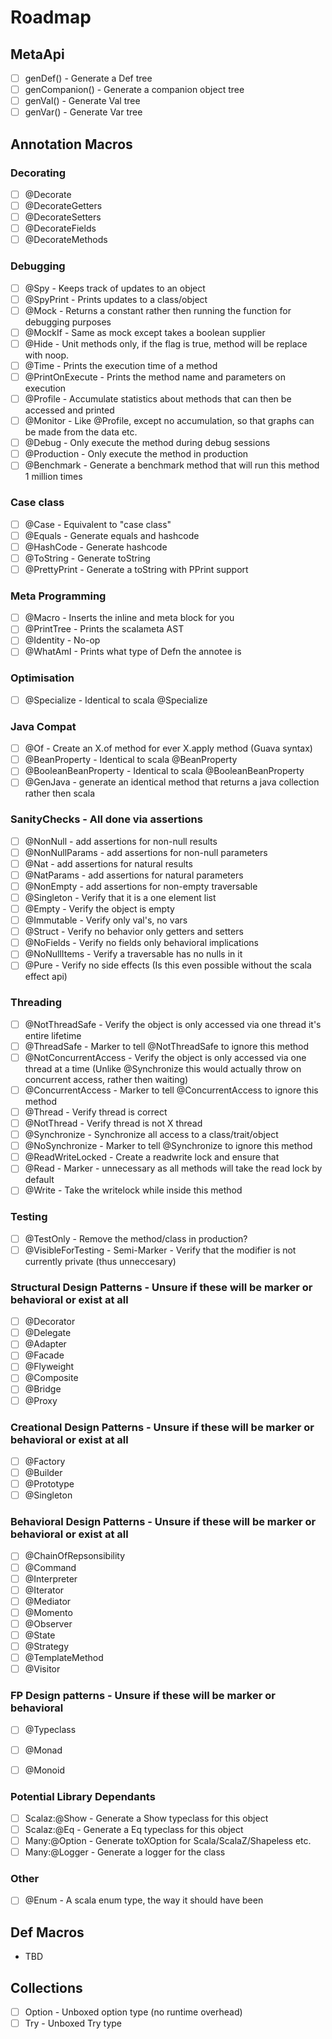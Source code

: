 # Roadmap

## MetaApi

- [ ] genDef() - Generate a Def tree
- [ ] genCompanion() - Generate a companion object tree
- [ ] genVal() - Generate Val tree
- [ ] genVar() - Generate Var tree

## Annotation Macros

### Decorating
- [ ] @Decorate
- [ ] @DecorateGetters
- [ ] @DecorateSetters
- [ ] @DecorateFields
- [ ] @DecorateMethods

### Debugging
- [ ] @Spy - Keeps track of updates to an object
- [ ] @SpyPrint - Prints updates to a class/object
- [ ] @Mock - Returns a constant rather then running the function for debugging purposes
- [ ] @MockIf - Same as mock except takes a boolean supplier
- [ ] @Hide - Unit methods only, if the flag is true, method will be replace with noop.
- [ ] @Time - Prints the execution time of a method
- [ ] @PrintOnExecute - Prints the method name and parameters on execution
- [ ] @Profile - Accumulate statistics about methods that can then be accessed and printed
- [ ] @Monitor - Like @Profile, except no accumulation, so that graphs can be made from the data etc.
- [ ] @Debug - Only execute the method during debug sessions
- [ ] @Production - Only execute the method in production
- [ ] @Benchmark - Generate a benchmark method that will run this method 1 million times

### Case class
- [ ] @Case - Equivalent to "case class"
- [ ] @Equals - Generate equals and hashcode
- [ ] @HashCode - Generate hashcode
- [ ] @ToString - Generate toString
- [ ] @PrettyPrint - Generate a toString with PPrint support

### Meta Programming
- [ ] @Macro - Inserts the inline and meta block for you
- [ ] @PrintTree - Prints the scalameta AST
- [ ] @Identity - No-op
- [ ] @WhatAmI - Prints what type of Defn the annotee is

### Optimisation
- [ ] @Specialize - Identical to scala @Specialize

### Java Compat
- [ ] @Of - Create an X.of method for ever X.apply method (Guava syntax)
- [ ] @BeanProperty - Identical to scala @BeanProperty
- [ ] @BooleanBeanProperty - Identical to scala @BooleanBeanProperty
- [ ] @GenJava - generate an identical method that returns a java collection rather then scala

### SanityChecks - All done via assertions
- [ ] @NonNull - add assertions for non-null results
- [ ] @NonNullParams - add assertions for non-null parameters
- [ ] @Nat - add assertions for natural results
- [ ] @NatParams - add assertions for natural parameters
- [ ] @NonEmpty - add assertions for non-empty traversable
- [ ] @Singleton - Verify that it is a one element list
- [ ] @Empty - Verify the object is empty
- [ ] @Immutable - Verify only val's, no vars
- [ ] @Struct - Verify no behavior only getters and setters
- [ ] @NoFields - Verify no fields only behavioral implications
- [ ] @NoNullItems - Verify a traversable has no nulls in it
- [ ] @Pure - Verify no side effects (Is this even possible without the scala effect api)

### Threading
- [ ] @NotThreadSafe - Verify the object is only accessed via one thread it's entire lifetime
- [ ] @ThreadSafe - Marker to tell @NotThreadSafe to ignore this method
- [ ] @NotConcurrentAccess - Verify the object is only accessed via one thread at a time (Unlike @Synchronize this would actually throw on concurrent access, rather then waiting)
- [ ] @ConcurrentAccess - Marker to tell @ConcurrentAccess to ignore this method
- [ ] @Thread - Verify thread is correct
- [ ] @NotThread - Verify thread is not X thread
- [ ] @Synchronize - Synchronize all access to a class/trait/object
- [ ] @NoSynchronize - Marker to tell @Synchronize to ignore this method
- [ ] @ReadWriteLocked - Create a readwrite lock and ensure that
- [ ] @Read - Marker - unnecessary as all methods will take the read lock by default
- [ ] @Write - Take the writelock while inside this method

### Testing
- [ ] @TestOnly - Remove the method/class in production?
- [ ] @VisibleForTesting - Semi-Marker - Verify that the modifier is not currently private (thus unneccesary)

### Structural Design Patterns - Unsure if these will be marker or behavioral or exist at all
- [ ] @Decorator
- [ ] @Delegate
- [ ] @Adapter
- [ ] @Facade
- [ ] @Flyweight
- [ ] @Composite
- [ ] @Bridge
- [ ] @Proxy

### Creational Design Patterns - Unsure if these will be marker or behavioral or exist at all
- [ ] @Factory
- [ ] @Builder
- [ ] @Prototype
- [ ] @Singleton

### Behavioral Design Patterns - Unsure if these will be marker or behavioral or exist at all
- [ ] @ChainOfRepsonsibility
- [ ] @Command
- [ ] @Interpreter
- [ ] @Iterator
- [ ] @Mediator
- [ ] @Momento
- [ ] @Observer
- [ ] @State
- [ ] @Strategy
- [ ] @TemplateMethod
- [ ] @Visitor

### FP Design patterns - Unsure if these will be marker or behavioral
- [ ] @Typeclass
- [ ] @Monad
- [ ] @Monoid


### Potential Library Dependants
- [ ] Scalaz:@Show - Generate a Show typeclass for this object
- [ ] Scalaz:@Eq - Generate a Eq typeclass for this object
- [ ] Many:@Option - Generate toXOption for Scala/ScalaZ/Shapeless etc.
- [ ] Many:@Logger - Generate a logger for the class

### Other
- [ ] @Enum - A scala enum type, the way it should have been

## Def Macros
- TBD

## Collections

- [ ] Option - Unboxed option type (no runtime overhead)
- [ ] Try - Unboxed Try type
